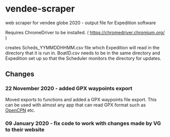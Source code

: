 # vendee-scraper
web scraper for vendee globe 2020 - output file for Expedition software

Requires ChromeDriver to be installed. ( https://chromedriver.chromium.org/ )

creates Scheds_YYMMDDHHMM.csv file which Expedition will read in the directory that it is run in. BoatID.csv needs to be in the same directory and Expedition set up so that the Scheduler monitors the directory for updates. 
## Changes
### 22 November 2020 - added GPX waypoints export
Moved exports to functions and added a GPX waypoints file export. This can be used with almost any app that can read GPX format such as [OpenCPN](https://github.com/OpenCPN/OpenCPN) etc. 
### 09 January 2020 - fix code to work with changes made by VG to their website
